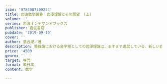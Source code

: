 ```yaml
---
isbn: '9784007309274'
title: 岩波数学叢書　岩澤理論とその展望　(上)
volume: ''
series: 岩波オンデマンドブックス
publisher: 岩波書店
pubdate: '2019-09-10'
cover: ''
author: 落合理／著
description: 整数論における金字塔としての岩澤理論は，ますます進展している．新しい岩澤理論を解説する待望の．
price: '4500'
genre: ''
target: 専門
format: 単行本
content: 数学

---
```

